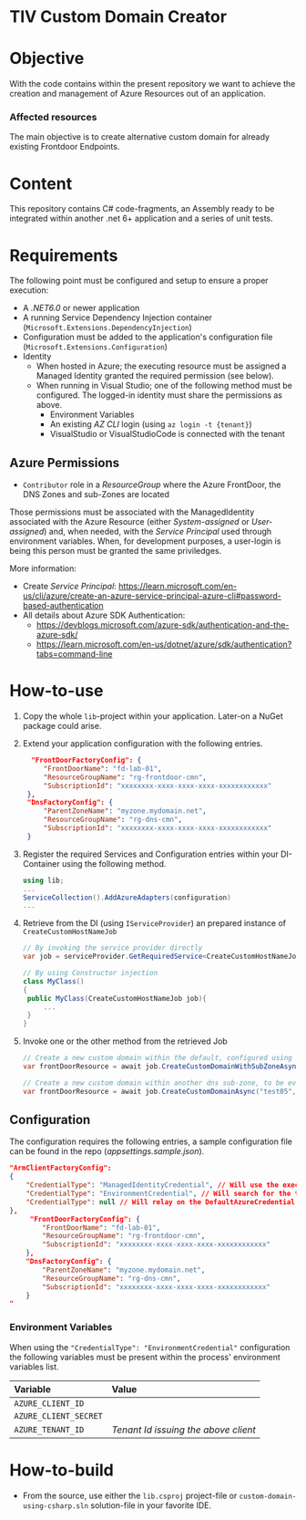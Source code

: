 # TIV Custom Domain Creator

# Objective

With the code contains within the present repository we want to achieve the creation and management of Azure Resources out of an application.

### Affected resources

The main objective is to create alternative custom domain for already existing Frontdoor Endpoints.

# Content

This repository contains C# code-fragments, an Assembly ready to be integrated within another .net 6+ application and a series of unit tests.

# Requirements

The following point must be configured and setup to ensure a proper execution:

- A _.NET6.0_ or newer application
- A running Service Dependency Injection container (`Microsoft.Extensions.DependencyInjection`)
- Configuration must be added to the application's configuration file (`Microsoft.Extensions.Configuration`)
- Identity
  - When hosted in Azure; the executing resource must be assigned a Managed Identity granted the required permission (see below).
  - When running in Visual Studio; one of the following method must be configured. The logged-in identity must share the permissions as above.
    - Environment Variables
    - An existing _AZ CLI_ login (using `az login -t {tenant}`)
    - VisualStudio or VisualStudioCode is connected with the tenant

## Azure Permissions

- `Contributor` role in a _ResourceGroup_ where the Azure FrontDoor, the DNS Zones and sub-Zones are located

Those permissions must be associated with the ManagedIdentity associated with the Azure Resource (either _System-assigned_ or _User-assigned_) and, when needed, with the _Service Principal_ used through environment variables. When, for development purposes, a user-login is being this person must be granted the same priviledges.

More information:

- Create _Service Principal_: <https://learn.microsoft.com/en-us/cli/azure/create-an-azure-service-principal-azure-cli#password-based-authentication>
- All details about Azure SDK Authentication:
  - <https://devblogs.microsoft.com/azure-sdk/authentication-and-the-azure-sdk/>
  - <https://learn.microsoft.com/en-us/dotnet/azure/sdk/authentication?tabs=command-line>

# How-to-use

1. Copy the whole `lib`-project within your application. Later-on a NuGet package could arise.
2. Extend your application configuration with the following entries.

   ```json
     "FrontDoorFactoryConfig": {
        "FrontDoorName": "fd-lab-01",
        "ResourceGroupName": "rg-frontdoor-cmn",
        "SubscriptionId": "xxxxxxxx-xxxx-xxxx-xxxx-xxxxxxxxxxxx"
    },
    "DnsFactoryConfig": {
        "ParentZoneName": "myzone.mydomain.net",
        "ResourceGroupName": "rg-dns-cmn",
        "SubscriptionId": "xxxxxxxx-xxxx-xxxx-xxxx-xxxxxxxxxxxx"
    }
   ```

3. Register the required Services and Configuration entries within your DI-Container using the following method.

    ```csharp
    using lib;
    ...
    ServiceCollection().AddAzureAdapters(configuration)
    ...
    ```

3. Retrieve from the DI (using `IServiceProvider`) an prepared instance of `CreateCustomHostNameJob`

   ```csharp
   // By invoking the service provider directly
   var job = serviceProvider.GetRequiredService<CreateCustomHostNameJob>();

   // By using Constructor injection
   class MyClass()
   {
    public MyClass(CreateCustomHostNameJob job){
        ...
    }
   }
   ```

4. Invoke one or the other method from the retrieved Job

   ```csharp
   // Create a new custom domain within the default, configured using ParentZoneName, dns-zone
   var frontDoorResource = await job.CreateCustomDomainWithSubZoneAsync("test04", "appzone", "statapp2").ConfigureAwait(false);

   // Create a new custom domain within another dns sub-zone, to be eventually created, within the configured ParentZoneName.
   var frontDoorResource = await job.CreateCustomDomainAsync("test05", "statapp2").ConfigureAwait(false);

   ```

## Configuration

The configuration requires the following entries, a sample configuration file can be found in the repo (_appsettings.sample.json_).

```json
"ArmClientFactoryConfig":
{
    "CredentialType": "ManagedIdentityCredential", // Will use the execution-context associated Managed Identity. Designed for execution in Azure Resources (AppServices, Container...)
    "CredentialType": "EnvironmentCredential", // Will search for the three environment variables below within the process' environment variables. Aimed for execution outside Azure native resources.
    "CredentialType": null // Will relay on the DefaultAzureCredential class cascaiding through all the support methods. Aimed for developing scenarios.
},
     "FrontDoorFactoryConfig": {
        "FrontDoorName": "fd-lab-01",
        "ResourceGroupName": "rg-frontdoor-cmn",
        "SubscriptionId": "xxxxxxxx-xxxx-xxxx-xxxx-xxxxxxxxxxxx"
    },
    "DnsFactoryConfig": {
        "ParentZoneName": "myzone.mydomain.net",
        "ResourceGroupName": "rg-dns-cmn",
        "SubscriptionId": "xxxxxxxx-xxxx-xxxx-xxxx-xxxxxxxxxxxx"
    }
"
```

### Environment Variables

When using the `"CredentialType": "EnvironmentCredential"` configuration the following variables must be present within the process' environment variables list.

|Variable|Value|
|:-|:-|
|`AZURE_CLIENT_ID`||
|`AZURE_CLIENT_SECRET`||
|`AZURE_TENANT_ID`|_Tenant Id issuing the above client_|

# How-to-build

- From the source, use either the `lib.csproj` project-file or `custom-domain-using-csharp.sln` solution-file in your favorite IDE.

